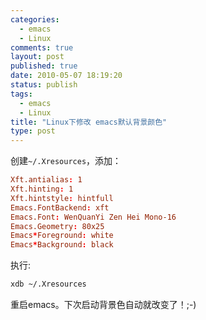 ```yaml
--- 
categories: 
  - emacs
  - Linux
comments: true
layout: post
published: true
date: 2010-05-07 18:19:20
status: publish
tags: 
  - emacs
  - Linux
title: "Linux下修改 emacs默认背景颜色"
type: post
---
```


创建`~/.Xresources`，添加：
``` conf
Xft.antialias: 1
Xft.hinting: 1
Xft.hintstyle: hintfull
Emacs.FontBackend: xft
Emacs.Font: WenQuanYi Zen Hei Mono-16
Emacs.Geometry: 80x25
Emacs*Foreground: white
Emacs*Background: black
```

执行:

```sh
xdb ~/.Xresources
```

重启emacs。下次启动背景色自动就改变了！;-)
